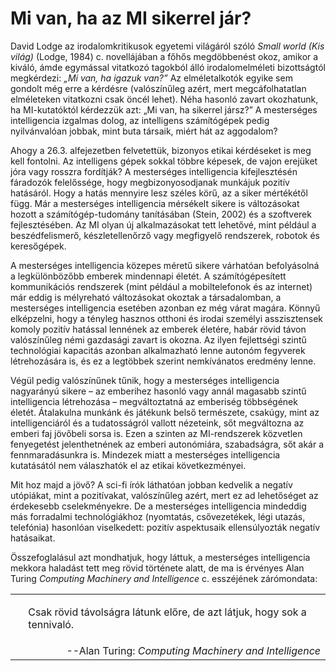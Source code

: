 <?xml version="1.0" encoding="UTF-8" standalone="no"?>
<!DOCTYPE html PUBLIC "-//W3C//DTD XHTML 1.1//EN" "http://www.w3.org/TR/xhtml11/DTD/xhtml11.dtd">
<html xmlns="http://www.w3.org/1999/xhtml"><head><meta name="generator" content="DocBook XSL Stylesheets V1.76.1"/></head><body><div class="section" title="Mi van, ha az MI sikerrel jár?"><div class="titlepage"><div><div><h1 class="title"><a id="id803212"/>Mi van, ha az MI sikerrel jár?</h1></div></div></div><p class="Tartalom3">David Lodge az irodalomkritikusok egyetemi világáról szóló <span class="emphasis"><em>Small world</em></span> <span class="emphasis"><em>(Kis világ) </em></span>(Lodge, 1984) c. novellájában a főhős megdöbbenést okoz, amikor a kiváló, ámde egymással vitatkozó tagokból álló irodalomelméleti bizottságtól megkérdezi: <span class="emphasis"><em>„Mi van, ha igazuk van?”</em></span> Az elméletalkotók egyike sem gondolt még erre a kérdésre (valószínűleg azért, mert megcáfolhatatlan elméleteken vitatkozni csak öncél lehet). Néha hasonló zavart okozhatunk, ha MI-kutatóktól kérdezzük azt: „Mi van, ha sikerrel jársz?” A mesterséges intelligencia izgalmas dolog, az intelligens számítógépek pedig nyilvánvalóan jobbak, mint buta társaik, miért hát az aggodalom?</p><p>Ahogy a 26.3. alfejezetben felvetettük, bizonyos etikai kérdéseket is meg kell fontolni. Az intelligens gépek sokkal többre képesek, de vajon erejüket jóra vagy rosszra fordítják? A mesterséges intelligencia kifejlesztésén fáradozók felelőssége, hogy megbizonyosodjanak munkájuk pozitív hatásáról. Hogy a hatás mennyire lesz széles körű, az a siker mértékétől függ. Már a mesterséges intelligencia mérsékelt sikere is változásokat hozott a számítógép-tudomány tanításában (Stein, 2002) és a szoftverek fejlesztésében. Az MI olyan új alkalmazásokat tett lehetővé, mint például a beszédfelismerő, készletellenőrző vagy megfigyelő rendszerek, robotok és keresőgépek.</p><p>A mesterséges intelligencia közepes méretű sikere várhatóan befolyásolná a legkülönbözőbb emberek mindennapi életét. A számítógépesített kommunikációs rendszerek (mint például a mobiltelefonok és az internet) már eddig is mélyreható változásokat okoztak a társadalomban, a mesterséges intelligencia esetében azonban ez még várat magára. Könnyű elképzelni, hogy a tényleg hasznos otthoni és irodai személyi asszisztensek komoly pozitív hatással lennének az emberek életére, habár rövid távon valószínűleg némi gazdasági zavart is okozna. Az ilyen fejlettségi szintű technológiai kapacitás azonban alkalmazható lenne autonóm fegyverek létrehozására is, és ez a legtöbbek szerint nemkívánatos eredmény lenne.</p><p>Végül pedig valószínűnek tűnik, hogy a mesterséges intelligencia nagyarányú sikere – az emberihez hasonló vagy annál magasabb szintű intelligencia létrehozása – megváltoztatná az emberiség többségének életét. Átalakulna munkánk és játékunk belső természete, csakúgy, mint az intelligenciáról és a tudatosságról vallott nézeteink, sőt megváltozna az emberi faj jövőbeli sorsa is. Ezen a szinten az MI-rendszerek közvetlen fenyegetést jelenthetnének az emberi autonómiára, szabadságra, sőt akár a fennmaradásunkra is. Mindezek miatt a mesterséges intelligencia kutatásától nem válaszhatók el az etikai következményei.</p><p>Mit hoz majd a jövő? A sci-fi írók láthatóan jobban kedvelik a negatív utópiákat, mint a pozitívakat, valószínűleg azért, mert ez ad lehetőséget az érdekesebb cselekményekre. De a mesterséges intelligencia mindeddig más forradalmi technológiákhoz (nyomtatás, csővezetékek, légi utazás, telefónia) hasonlóan viselkedett: pozitív aspektusaik ellensúlyozták negatív hatásaikat.</p><p>Összefoglalásul azt mondhatjuk, hogy láttuk, a mesterséges intelligencia mekkora haladást tett meg rövid története alatt, de ma is érvényes Alan Turing <span class="emphasis"><em>Computing Machinery and Intelligence</em></span> c. esszéjének zárómondata:</p><div class="blockquote"><table border="0" width="100%" cellspacing="0" cellpadding="0" class="blockquote" summary="Block quote"><tr><td valign="top"> </td><td valign="top"><p>Csak rövid távolságra látunk előre, de azt látjuk, hogy sok a tennivaló.</p></td><td valign="top"> </td></tr><tr><td valign="top"> </td><td colspan="2" align="right" valign="top">--<span class="attribution">Alan Turing: <span class="emphasis"><em>Computing Machinery and Intelligence</em></span></span></td></tr></table></div></div></body></html>
